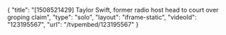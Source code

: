 {
    "title": "[1508521429] Taylor Swift, former radio host head to court over groping claim",
    "type": "solo",
    "layout": "iframe-static",
    "videoId": "123195567",
    "url": "\/tvpembed\/123195567"
}